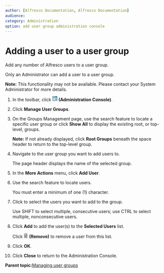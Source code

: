 ```yaml
---
author: [Alfresco Documentation, Alfresco Documentation]
audience: 
category: Administration
option: add user group administration console
---
```


# Adding a user to a user group

Add any number of Alfresco users to a user group.

Only an Administrator can add a user to a user group.

**Note:** This functionality may not be available. Please contact your System Administrator for more details.

1.  In the toolbar, click ![Administration Console](../images/im-adminconsole.png) **\(Administration Console\)**.

2.  Click **Manage User Groups**.

3.  On the Groups Management page, use the search feature to locate a specific user group or click **Show All** to display the existing root, or top-level, groups.

    **Note:** If not already displayed, click **Root Groups** beneath the space header to return to the top-level group.

4.  Navigate to the user group you want to add users to.

    The page header displays the name of the selected group.

5.  In the **More Actions** menu, click **Add User**.

6.  Use the search feature to locate users.

    You must enter a minimum of one \(1\) character.

7.  Click to select the users you want to add to the group.

    Use SHIFT to select multiple, consecutive users; use CTRL to select multiple, nonconsecutive users.

8.  Click **Add** to add the user\(s\) to the **Selected Users** list.

    Click ![Remove](../images/im-delete.png) **\(Remove\)** to remove a user from this list.

9.  Click **OK**.

10. Click **Close** to return to the Administration Console.


**Parent topic:**[Managing user groups](../concepts/cuh-usergroups-manage.md)

